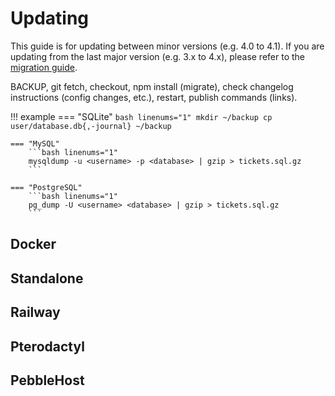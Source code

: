 # Updating

This guide is for updating between minor versions (e.g. 4.0 to 4.1).
If you are updating from the last major version (e.g. 3.x to 4.x), please refer to the [migration guide](https://blog.discordtickets.app/version-4-0/).

BACKUP, git fetch, checkout, npm install (migrate), check changelog instructions (config changes, etc.), restart, publish commands (links).

!!! example
	=== "SQLite"
		```bash linenums="1"
		mkdir ~/backup
		cp user/database.db{,-journal} ~/backup
		```

	=== "MySQL"
		```bash linenums="1"
		mysqldump -u <username> -p <database> | gzip > tickets.sql.gz
		```

	=== "PostgreSQL"
		```bash linenums="1"
		pg_dump -U <username> <database> | gzip > tickets.sql.gz
		```

## Docker

## Standalone

## Railway

## Pterodactyl

## PebbleHost